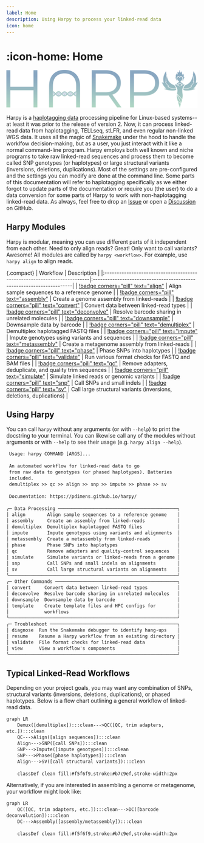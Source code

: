 ```yaml
---
label: Home
description: Using Harpy to process your linked-read data
icon: home
---
```


# :icon-home: Home

![](static/logo_trans.png)

Harpy is a [haplotagging data](haplotagdata.md) processing pipeline for Linux-based systems-- at least it
was prior to the release of version 2. Now, it can process linked-read data from haplotagging, TELLseq, stLFR, and
even regular non-linked WGS data. It uses all the magic of [Snakemake](https://snakemake.readthedocs.io/en/stable/)
under the hood to handle  the worklfow decision-making, but as a user, you just interact with it like a normal command-line 
program. Harpy employs both well known and niche programs to take raw linked-read sequences and process
them to become called SNP genotypes (or haplotypes) or large structural variants (inversions, deletions, duplications).
Most of the settings are pre-configured and the settings you can modify are done at the command line. Some parts of this documentation
will refer to haplotagging specifically as we either forgot to update parts of the documentation or require you (the user)
to do a data conversion for some parts of Harpy to work with non-haplotagging linked-read data. As always, feel free to drop
an [Issue](https://github.com/pdimens/harpy/issues/new/choose) or open a [Discussion](https://github.com/pdimens/harpy/discussions) on GitHub.

## Harpy Modules
Harpy is modular, meaning you can use different parts of it independent from each other. Need to only align reads?
Great! Only want to call variants? Awesome! All modules are called by `harpy <workflow>`. For example, use `harpy align` to align reads.

{.compact}
| Workflow                                                                | Description                                                          |
|:------------------------------------------------------------------------|:---------------------------------------------------------------------|
| [!badge corners="pill" text="align"](Workflows/Align/Align.md)          | Align sample sequences to a reference genome                         |
| [!badge corners="pill" text="assembly"](Workflows/assembly.md)          | Create a genome assembly from linked-reads                           |
| [!badge corners="pill" text="convert"](Workflows/convert.md)            | Convert data between linked-read types                               |
| [!badge corners="pill" text="deconvolve"](Workflows/deconvolve.md)      | Resolve barcode sharing in unrelated molecules                       |
| [!badge corners="pill" text="downsample"](Workflows/downsample.md)      | Downsample data by barcode                                           |
| [!badge corners="pill" text="demultiplex"](Workflows/demultiplex.md)    | Demultiplex haplotagged FASTQ files                                  |
| [!badge corners="pill" text="impute"](Workflows/impute.md)              | Impute genotypes using variants and sequences                        |
| [!badge corners="pill" text="metassembly"](Workflows/metassembly.md)    | Create a metagenome assembly from linked-reads                       |
| [!badge corners="pill" text="phase"](Workflows/phase.md)                | Phase SNPs into haplotypes                                           |
| [!badge corners="pill" text="validate"](Workflows/validate.md)          | Run various format checks for FASTQ and BAM files                    |
| [!badge corners="pill" text="qc"](Workflows/qc.md)                      | Remove adapters, deduplicate, and quality trim sequences             |
| [!badge corners="pill" text="simulate"](Workflows/Simulate/Simulate.md) | Simulate linked reads or genomic variants                            |
| [!badge corners="pill" text="snp"](Workflows/snp.md)                    | Call SNPs and small indels                                           |
| [!badge corners="pill" text="sv"](Workflows/SV/SV.md)                   | Call large structural variants (inversions, deletions, duplications) |

## Using Harpy
You can call `harpy` without any arguments (or with `--help`) to print the docstring to your terminal. You can likewise call any of the modules without arguments or with `--help` to see their usage  (e.g. `harpy align --help`).
``` harpy --help                                                      
 Usage: harpy COMMAND [ARGS]...                                            
                                                                
 An automated workflow for linked-read data to go  
 from raw data to genotypes (or phased haplotypes). Batteries   
 included.                                                      
 demultiplex >> qc >> align >> snp >> impute >> phase >> sv     
                                                                
 Documentation: https://pdimens.github.io/harpy/                
                                                                
╭─ Data Processing ────────────────────────────────────────────╮
│ align        Align sample sequences to a reference genome    │
│ assembly     Create an assembly from linked-reads            │
│ demultiplex  Demultiplex haplotagged FASTQ files             │
│ impute       Impute genotypes using variants and alignments  │
│ metassembly  Create a metassembly from linked-reads          │
│ phase        Phase SNPs into haplotypes                      │
│ qc           Remove adapters and quality-control sequences   │
│ simulate     Simulate variants or linked-reads from a genome │
│ snp          Call SNPs and small indels on alignments        │
│ sv           Call large structural variants on alignments    │
╰──────────────────────────────────────────────────────────────╯
╭─ Other Commands ─────────────────────────────────────────────╮
│ convert     Convert data between linked-read types           │
│ deconvolve  Resolve barcode sharing in unrelated molecules   │
│ downsample  Downsample data by barcode                       │
│ template    Create template files and HPC configs for        │
│             workflows                                        │
╰──────────────────────────────────────────────────────────────╯
╭─ Troubleshoot ───────────────────────────────────────────────╮
│ diagnose  Run the Snakemake debugger to identify hang-ups    │
│ resume    Resume a Harpy workflow from an existing directory │
│ validate  File format checks for linked-read data            │
│ view      View a workflow's components                       │
╰──────────────────────────────────────────────────────────────╯
```

## Typical Linked-Read Workflows
Depending on your project goals, you may want any combination of SNPs, structural
variants (inversions, deletions, duplications), or phased haplotypes. Below is a flow chart
outlining a general workflow of linked-read data.

```mermaid
graph LR
    Demux([demultiplex]):::clean--->QC([QC, trim adapters, etc.]):::clean
    QC--->Align([align sequences]):::clean
    Align--->SNP([call SNPs]):::clean
    SNP--->Impute([impute genotypes]):::clean
    SNP--->Phase([phase haplotypes]):::clean
    Align--->SV([call structural variants]):::clean

    classDef clean fill:#f5f6f9,stroke:#b7c9ef,stroke-width:2px
```

Alternatively, if you are interested in assembling a genome or metagenome, your workflow might look like:

```mermaid
graph LR
    QC([QC, trim adapters, etc.]):::clean--->DC([barcode deconvolution]):::clean
    DC--->Assembly([assembly/metassembly]):::clean

    classDef clean fill:#f5f6f9,stroke:#b7c9ef,stroke-width:2px
```